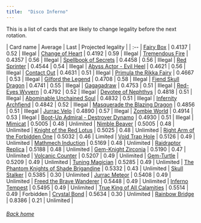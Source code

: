 ```yaml
---
title:  "Disco Inferno"
---
```


This is a list of cards that are likely to change legality before the next rotation.

| Card name | Average | Last | Projected legality |
| :-- |
[Fairy Box](https://db.ygoprodeck.com/card/?search=Fairy%20Box) | 0.4137 | 0.52 | Illegal |
[Change of Heart](https://db.ygoprodeck.com/card/?search=Change%20of%20Heart) | 0.4192 | 0.59 | Illegal |
[Tremendous Fire](https://db.ygoprodeck.com/card/?search=Tremendous%20Fire) | 0.4357 | 0.56 | Illegal |
[Spellbook of Secrets](https://db.ygoprodeck.com/card/?search=Spellbook%20of%20Secrets) | 0.4458 | 0.56 | Illegal |
[Red Sprinter](https://db.ygoprodeck.com/card/?search=Red%20Sprinter) | 0.4544 | 0.54 | Illegal |
[Abyss Actor - Evil Heel](https://db.ygoprodeck.com/card/?search=Abyss%20Actor%20-%20Evil%20Heel) | 0.4621 | 0.56 | Illegal |
[Contact Out](https://db.ygoprodeck.com/card/?search=Contact%20Out) | 0.4631 | 0.51 | Illegal |
[Primula the Rikka Fairy](https://db.ygoprodeck.com/card/?search=Primula%20the%20Rikka%20Fairy) | 0.4667 | 0.53 | Illegal |
[Gilford the Legend](https://db.ygoprodeck.com/card/?search=Gilford%20the%20Legend) | 0.4708 | 0.58 | Illegal |
[Fiend Skull Dragon](https://db.ygoprodeck.com/card/?search=Fiend%20Skull%20Dragon) | 0.4741 | 0.55 | Illegal |
[Gagagadraw](https://db.ygoprodeck.com/card/?search=Gagagadraw) | 0.4753 | 0.51 | Illegal |
[Red-Eyes Wyvern](https://db.ygoprodeck.com/card/?search=Red-Eyes%20Wyvern) | 0.4792 | 0.52 | Illegal |
[Devotee of Nephthys](https://db.ygoprodeck.com/card/?search=Devotee%20of%20Nephthys) | 0.4818 | 0.51 | Illegal |
[Abominable Unchained Soul](https://db.ygoprodeck.com/card/?search=Abominable%20Unchained%20Soul) | 0.4832 | 0.51 | Illegal |
[Infernity Archfiend](https://db.ygoprodeck.com/card/?search=Infernity%20Archfiend) | 0.4842 | 0.52 | Illegal |
[Masquerade the Blazing Dragon](https://db.ygoprodeck.com/card/?search=Masquerade%20the%20Blazing%20Dragon) | 0.4856 | 0.51 | Illegal |
[Jurrac Velo](https://db.ygoprodeck.com/card/?search=Jurrac%20Velo) | 0.4890 | 0.57 | Illegal |
[Zombie World](https://db.ygoprodeck.com/card/?search=Zombie%20World) | 0.4914 | 0.53 | Illegal |
[Boot-Up Admiral - Destroyer Dynamo](https://db.ygoprodeck.com/card/?search=Boot-Up%20Admiral%20-%20Destroyer%20Dynamo) | 0.4930 | 0.51 | Illegal |
[Mimicat](https://db.ygoprodeck.com/card/?search=Mimicat) | 0.5005 | 0.48 | Unlimited |
[Nimble Beaver](https://db.ygoprodeck.com/card/?search=Nimble%20Beaver) | 0.5005 | 0.48 | Unlimited |
[Knight of the Red Lotus](https://db.ygoprodeck.com/card/?search=Knight%20of%20the%20Red%20Lotus) | 0.5025 | 0.48 | Unlimited |
[Right Arm of the Forbidden One](https://db.ygoprodeck.com/card/?search=Right%20Arm%20of%20the%20Forbidden%20One) | 0.5032 | 0.46 | Limited |
[Void Trap Hole](https://db.ygoprodeck.com/card/?search=Void%20Trap%20Hole) | 0.5126 | 0.49 | Unlimited |
[Mathmech Induction](https://db.ygoprodeck.com/card/?search=Mathmech%20Induction) | 0.5169 | 0.48 | Unlimited |
[Raidraptor Replica](https://db.ygoprodeck.com/card/?search=Raidraptor%20Replica) | 0.5188 | 0.48 | Unlimited |
[Gem-Knight Zirconia](https://db.ygoprodeck.com/card/?search=Gem-Knight%20Zirconia) | 0.5190 | 0.47 | Unlimited |
[Volcanic Counter](https://db.ygoprodeck.com/card/?search=Volcanic%20Counter) | 0.5207 | 0.49 | Unlimited |
[Gem-Turtle](https://db.ygoprodeck.com/card/?search=Gem-Turtle) | 0.5209 | 0.49 | Unlimited |
[Tuning Magician](https://db.ygoprodeck.com/card/?search=Tuning%20Magician) | 0.5285 | 0.49 | Unlimited |
[The Phantom Knights of Shade Brigandine](https://db.ygoprodeck.com/card/?search=The%20Phantom%20Knights%20of%20Shade%20Brigandine) | 0.5332 | 0.43 | Unlimited |
[Skull Stalker](https://db.ygoprodeck.com/card/?search=Skull%20Stalker) | 0.5385 | 0.30 | Unlimited |
[Jurrac Meteor](https://db.ygoprodeck.com/card/?search=Jurrac%20Meteor) | 0.5408 | 0.49 | Unlimited |
[Freed the Brave Wanderer](https://db.ygoprodeck.com/card/?search=Freed%20the%20Brave%20Wanderer) | 0.5448 | 0.49 | Unlimited |
[Inferno Tempest](https://db.ygoprodeck.com/card/?search=Inferno%20Tempest) | 0.5495 | 0.49 | Unlimited |
[True King of All Calamities](https://db.ygoprodeck.com/card/?search=True%20King%20of%20All%20Calamities) | 0.5514 | 0.49 | Forbidden |
[Crystal Bond](https://db.ygoprodeck.com/card/?search=Crystal%20Bond) | 0.5634 | 0.30 | Unlimited |
[Rainbow Bridge](https://db.ygoprodeck.com/card/?search=Rainbow%20Bridge) | 0.8386 | 0.21 | Unlimited |

###### [Back home](index)